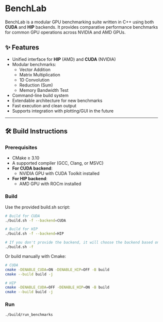 # BenchLab

BenchLab is a modular GPU benchmarking suite written in C++ using both **CUDA** and **HIP** backends. It provides comparative performance benchmarks for common GPU operations across NVIDIA and AMD GPUs.

## ✨ Features

- Unified interface for **HIP** (AMD) and **CUDA** (NVIDIA)
- Modular benchmarks:
  - Vector Addition
  - Matrix Multiplication
  - 1D Convolution
  - Reduction (Sum)
  - Memory Bandwidth Test
- Command-line build system
- Extendable architecture for new benchmarks
- Fast execution and clean output
- Supports integration with plotting/GUI in the future

---

## 🛠️ Build Instructions

### Prerequisites

- CMake ≥ 3.10
- A supported compiler (GCC, Clang, or MSVC)
- **For CUDA backend**:
  - NVIDIA GPU with CUDA Toolkit installed
- **For HIP backend**:
  - AMD GPU with ROCm installed

### Build

Use the provided build.sh script:

```bash
# Build for CUDA
./build.sh -f --backend=CUDA

# Build for HIP
./build.sh -f --backend=HIP

# If you don't provide the backend, it will choose the backend based on installed drivers
./build.sh -f
```

Or build manually with Cmake:

```bash
# CUDA
cmake -DENABLE_CUDA=ON -DENABLE_HIP=OFF -B build
cmake --build build -j

# HIP
cmake -DENABLE_CUDA=OFF -DENABLE_HIP=ON -B build
cmake --build build -j
```

### Run

```bash
./build/run_benchmarks
```

